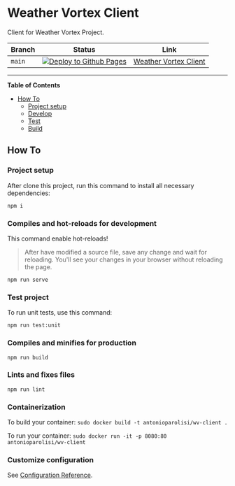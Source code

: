 # Weather Vortex Client

Client for Weather Vortex Project.

| Branch | Status                                                                                                                                                                                                                                   | Link                                                                               |
| ------ | ---------------------------------------------------------------------------------------------------------------------------------------------------------------------------------------------------------------------------------------- | ---------------------------------------------------------------------------------- |
| `main` | [![Deploy to Github Pages](https://github.com/Weather-Vortex/weather-vortex-client/actions/workflows/deploy.yml/badge.svg?branch=main&event=push)](https://github.com/Weather-Vortex/weather-vortex-client/actions/workflows/deploy.yml) | [Weather Vortex Client](https://weather-vortex.github.io/weather-vortex-client/#/) |

---

**Table of Contents**

- [How To](#how-to)
  - [Project setup](#project-setup)
  - [Develop](#compiles-and-hot-reloads-for-development)
  - [Test](#test-project)
  - [Build](#compiles-and-minifies-for-production)

## How To

### Project setup

After clone this project, run this command to install all necessary dependencies:

```
npm i
```

### Compiles and hot-reloads for development

This command enable hot-reloads!

> After have modified a source file, save any change and wait for reloading. You'll see your changes in your browser without reloading the page.

```
npm run serve
```

### Test project

To run unit tests, use this command:

```
npm run test:unit
```

### Compiles and minifies for production

```
npm run build
```

### Lints and fixes files

```
npm run lint
```

### Containerization

To build your container: `sudo docker build -t antonioparolisi/wv-client .`

To run your container: `sudo docker run -it -p 8080:80 antonioparolisi/wv-client`

### Customize configuration

See [Configuration Reference](https://cli.vuejs.org/config/).

